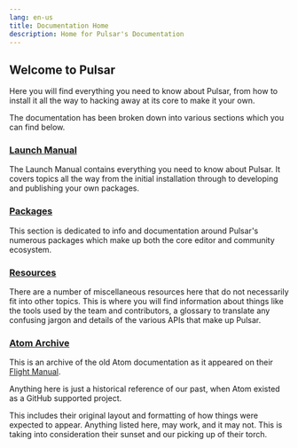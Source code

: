 ```yaml
---
lang: en-us
title: Documentation Home
description: Home for Pulsar's Documentation
---
```


## Welcome to Pulsar

Here you will find everything you need to know about Pulsar, from how to
install it all the way to hacking away at its core to make it your own.

The documentation has been broken down into various sections which you can find
below.

### [<i class="fa-solid fa-rocket"></i> Launch Manual](/docs/launch-manual/)

The Launch Manual contains everything you need to know about Pulsar. It covers
topics all the way from the initial installation through to developing and
publishing your own packages.

### [<i class="fa-solid fa-box-open"></i> Packages](/docs/packages/)

This section is dedicated to info and documentation around Pulsar's numerous
packages which make up both the core editor and community ecosystem.

### [<i class="fa-solid fa-wrench"></i> Resources](/docs/resources)

There are a number of miscellaneous resources here that do not necessarily
fit into other topics. This is where you will find information about things
like the tools used by the team and contributors, a glossary to translate
any confusing jargon and details of the various APIs that make up Pulsar.

### [<i class="fa-solid fa-box-archive"></i> Atom Archive](/docs/atom-archive/)

This is an archive of the old Atom documentation as it appeared on their
[Flight Manual](https://flight-manual.atom.io/).

Anything here is just a historical reference of our past, when Atom existed as a
GitHub supported project.

This includes their original layout and formatting of how things were expected
to appear. Anything listed here, may work, and it may not. This is taking into
consideration their sunset and our picking up of their torch.
